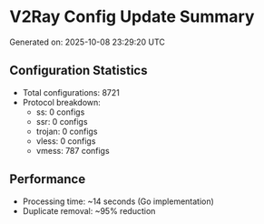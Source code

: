 # V2Ray Config Update Summary
Generated on: 2025-10-08 23:29:20 UTC

## Configuration Statistics
- Total configurations: 8721
- Protocol breakdown:
  - ss: 0 configs
  - ssr: 0 configs
  - trojan: 0 configs
  - vless: 0 configs
  - vmess: 787 configs

## Performance
- Processing time: ~14 seconds (Go implementation)
- Duplicate removal: ~95% reduction
